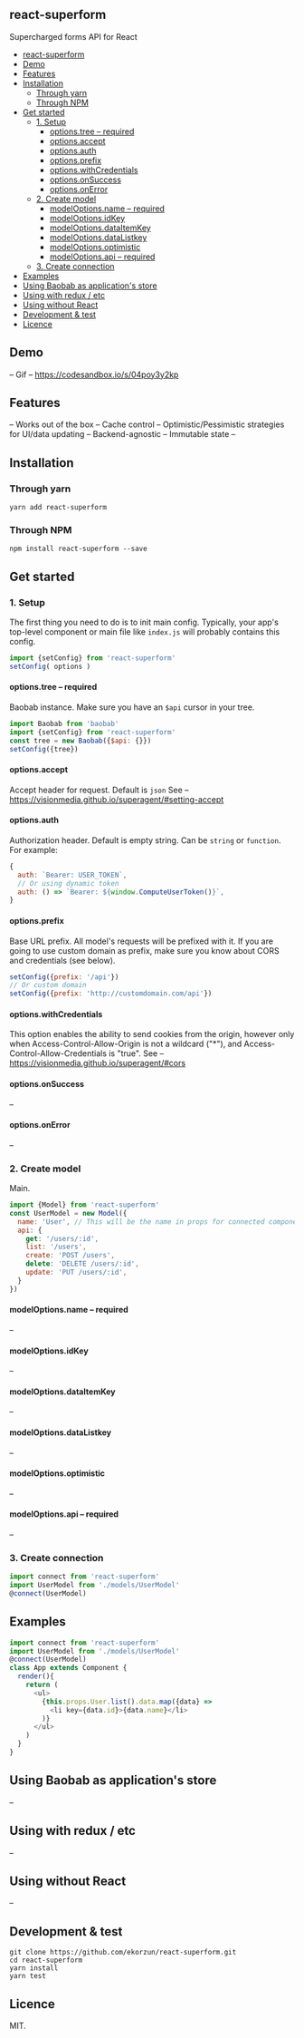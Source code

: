 ## react-superform
Supercharged forms API for React


- [react-superform](#react-superform)
- [Demo](#demo)
- [Features](#features)
- [Installation](#installation)
  - [Through yarn](#through-yarn)
  - [Through NPM](#through-npm)
- [Get started](#get-started)
  - [1. Setup](#1-setup)
    - [options.tree – required](#optionstree--required)
    - [options.accept](#optionsaccept)
    - [options.auth](#optionsauth)
    - [options.prefix](#optionsprefix)
    - [options.withCredentials](#optionswithcredentials)
    - [options.onSuccess](#optionsonsuccess)
    - [options.onError](#optionsonerror)
  - [2. Create model](#2-create-model)
    - [modelOptions.name – required](#modeloptionsname--required)
    - [modelOptions.idKey](#modeloptionsidkey)
    - [modelOptions.dataItemKey](#modeloptionsdataitemkey)
    - [modelOptions.dataListkey](#modeloptionsdatalistkey)
    - [modelOptions.optimistic](#modeloptionsoptimistic)
    - [modelOptions.api – required](#modeloptionsapi--required)
  - [3. Create connection](#3-create-connection)
- [Examples](#examples)
- [Using Baobab as application's store](#using-baobab-as-applications-store)
- [Using with redux / etc](#using-with-redux--etc)
- [Using without React](#using-without-react)
- [Development & test](#development--test)
- [Licence](#licence)

## Demo

– Gif
– https://codesandbox.io/s/04poy3y2kp

## Features
– Works out of the box
– Cache control
– Optimistic/Pessimistic strategies for UI/data updating
– Backend-agnostic 
– Immutable state
– 

## Installation

### Through yarn
```
yarn add react-superform
```

### Through NPM
```
npm install react-superform --save
```

## Get started

### 1. Setup
The first thing you need to do is to init main config.
Typically, your app's top-level component or main file like `index.js` will probably contains this config.

```javascript
import {setConfig} from 'react-superform'
setConfig( options )
```

#### options.tree – required
Baobab instance. Make sure you have an `$api` cursor in your tree. 
```javascript
import Baobab from 'baobab'
import {setConfig} from 'react-superform'
const tree = new Baobab({$api: {}})
setConfig({tree})
```

#### options.accept
Accept header for request. Default is `json`
See – https://visionmedia.github.io/superagent/#setting-accept

#### options.auth
Authorization header. Default is empty string. Can be `string` or `function`.
For example:
```javascript
{
  auth: `Bearer: USER_TOKEN`,
  // Or using dynamic token
  auth: () => `Bearer: ${window.ComputeUserToken()}`,
}
```

#### options.prefix
Base URL prefix. All model's requests will be prefixed with it.
If you are going to use custom domain as prefix, make sure you know about CORS and credentials (see below).
```javascript
setConfig({prefix: '/api'})
// Or custom domain
setConfig({prefix: 'http://customdomain.com/api'})
```

#### options.withCredentials
This option enables the ability to send cookies from the origin, however only when Access-Control-Allow-Origin is not a wildcard ("*"), and Access-Control-Allow-Credentials is "true".
See – https://visionmedia.github.io/superagent/#cors


#### options.onSuccess
–

#### options.onError
–


### 2. Create model

Main.

```javascript
import {Model} from 'react-superform'
const UserModel = new Model({
  name: 'User', // This will be the name in props for connected component
  api: {
    get: '/users/:id',
    list: '/users',
    create: 'POST /users',
    delete: 'DELETE /users/:id',
    update: 'PUT /users/:id',
  }
})
```


#### modelOptions.name – required
–

#### modelOptions.idKey
–

#### modelOptions.dataItemKey
–

#### modelOptions.dataListkey
–

#### modelOptions.optimistic
–

#### modelOptions.api – required
–

### 3. Create connection
```javascript
import connect from 'react-superform'
import UserModel from './models/UserModel'
@connect(UserModel)
```

## Examples
```javascript
import connect from 'react-superform'
import UserModel from './models/UserModel'
@connect(UserModel)
class App extends Component {
  render(){
    return (
      <ul>
        {this.props.User.list().data.map({data} =>
          <li key={data.id}>{data.name}</li>
        )}
      </ul>
    )
  }
}
```

## Using Baobab as application's store
–

## Using with redux / etc
–

## Using without React
–

## Development & test

```
git clone https://github.com/ekorzun/react-superform.git
cd react-superform
yarn install
yarn test
```

## Licence 
MIT.

